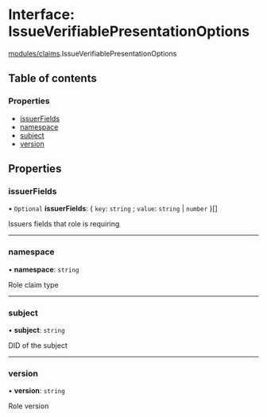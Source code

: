 # Interface: IssueVerifiablePresentationOptions

[modules/claims](../modules/modules_claims.md).IssueVerifiablePresentationOptions

## Table of contents

### Properties

- [issuerFields](modules_claims.IssueVerifiablePresentationOptions.md#issuerfields)
- [namespace](modules_claims.IssueVerifiablePresentationOptions.md#namespace)
- [subject](modules_claims.IssueVerifiablePresentationOptions.md#subject)
- [version](modules_claims.IssueVerifiablePresentationOptions.md#version)

## Properties

### issuerFields

• `Optional` **issuerFields**: { `key`: `string` ; `value`: `string` \| `number`  }[]

Issuers fields that role is requiring

___

### namespace

• **namespace**: `string`

Role claim type

___

### subject

• **subject**: `string`

DID of the subject

___

### version

• **version**: `string`

Role version
